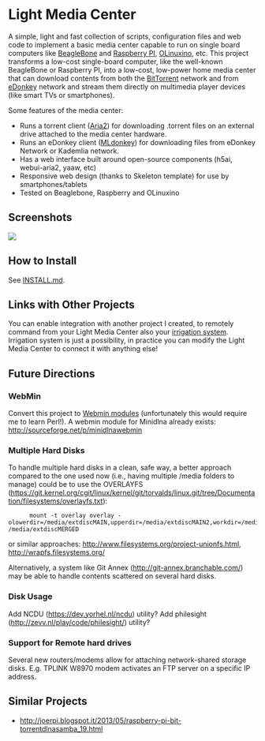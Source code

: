 # Light Media Center #

A simple, light and fast collection of scripts, configuration files and web code to implement a basic media center capable to run on single board computers like  <a href="http://beagleboard.org/bone">BeagleBone</a> and <a href="https://www.raspberrypi.org/">Raspberry PI</a>, <a href="https://www.olimex.com/Products/OLinuXino/A20/A20-OLinuXIno-LIME2/">OLinuxino</a>, etc. 
This project transforms a low-cost single-board computer, like the well-known BeagleBone or Raspberry PI, into a low-cost, low-power home media center that can download contents from both the <a href="https://en.wikipedia.org/wiki/BitTorrent">BitTorrent</a> network and from <a href="https://en.wikipedia.org/wiki/EDonkey_network">eDonkey</a> network and stream them directly on multimedia player devices (like smart TVs or smartphones).
 
Some features of the media center: 

  * Runs a torrent client (<a href="https://aria2.github.io/">Aria2</a>) for downloading .torrent files on an external drive attached to the media center hardware.
  * Runs an eDonkey client (<a href="http://mldonkey.sourceforge.net/">MLdonkey</a>) for downloading files from eDonkey Network or Kademlia network.
  * Has a web interface built around open-source components (h5ai, webui-aria2, yaaw, etc)
  * Responsive web design (thanks to Skeleton template) for use by smartphones/tablets
  * Tested on Beaglebone, Raspberry and OLinuxino

## Screenshots ##

<img src="docs/screenshot1.png" />


## How to Install ##

See  <a href="docs/INSTALL.md">INSTALL.md</a>.


## Links with Other Projects ##

You can enable integration with another project I created, to remotely command from your Light Media Center also your
<a href="https://github.com/f18m/microirrigation-control">irrigation system</a>.
Irrigation system is just a possibility, in practice you can modify the Light Media Center to connect it with anything else!


## Future Directions ##

### WebMin ###
Convert this project to <a href="http://doxfer.webmin.com/Webmin/Module_Development">Webmin modules</a> (unfortunately
this would require me to learn Perl!). A webmin module for Minidlna already exists: http://sourceforge.net/p/minidlnawebmin

### Multiple Hard Disks ###
To handle multiple hard disks in a clean, safe way, a better approach compared to the one used now (i.e., having multiple /media folders to manage) could be to
use the OVERLAYFS (https://git.kernel.org/cgit/linux/kernel/git/torvalds/linux.git/tree/Documentation/filesystems/overlayfs.txt):

```
      mount -t overlay overlay -olowerdir=/media/extdiscMAIN,upperdir=/media/extdiscMAIN2,workdir=/media/extdiscMAIN2/work /media/extdiscMERGED
```
or similar approaches:  http://www.filesystems.org/project-unionfs.html,  http://wrapfs.filesystems.org/

Alternatively, a system like Git Annex (http://git-annex.branchable.com/) may be able to handle contents scattered on several hard disks.

### Disk Usage ###
Add NCDU (https://dev.yorhel.nl/ncdu) utility?
Add philesight (http://zevv.nl/play/code/philesight/) utility?

### Support for Remote hard drives ###
Several new routers/modems allow for attaching network-shared storage disks.
E.g. TPLINK W8970 modem activates an FTP server on a specific IP address.


## Similar Projects ##

- http://joerpi.blogspot.it/2013/05/raspberry-pi-bit-torrentdlnasamba_19.html 